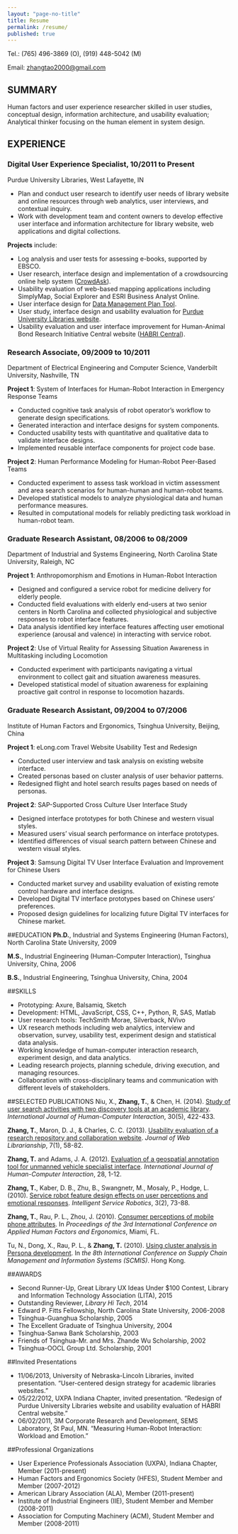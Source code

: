 ```yaml
---
layout: "page-no-title"
title: Resume
permalink: /resume/
published: true
---
```






Tel.: 	(765) 496-3869 (O), (919) 448-5042 (M)  

Email: 	[zhangtao2000@gmail.com](mailto:zhangtao2000@gmail.com) 

## SUMMARY
Human factors and user experience researcher skilled in user studies, conceptual design, information architecture, and usability evaluation; Analytical thinker focusing on the human element in system design.

## EXPERIENCE
### Digital User Experience Specialist, 10/2011 to Present  
Purdue University Libraries, West Lafayette, IN

- Plan and conduct user research to identify user needs of library website and online resources through web analytics, user interviews, and contextual inquiry.  
- Work with development team and content owners to develop effective user interface and information architecture for library website, web applications and digital collections.  

**Projects** include:

- Log analysis and user tests for assessing e-books, supported by EBSCO.
- User research, interface design and implementation of a crowdsourcing online help system ([CrowdAsk](https://sites.lib.purdue.edu/crowdask/index.php)).
- Usability evaluation of web-based mapping applications including SimplyMap, Social Explorer and ESRI Business Analyst Online.
- User interface design for [Data Management Plan Tool](https://dmptool.org/).  
- User study, interface design and usability evaluation for [Purdue University Libraries website](http://www.lib.purdue.edu).
- Usability evaluation and user interface improvement for Human-Animal Bond Research Initiative Central website ([HABRI Central](http://habricentral.org)).

### Research Associate, 09/2009 to 10/2011
Department of Electrical Engineering and Computer Science, Vanderbilt University, Nashville, TN

**Project 1**: System of Interfaces for Human-Robot Interaction in Emergency Response Teams

- Conducted cognitive task analysis of robot operator’s workflow to generate design specifications.
- Generated interaction and interface designs for system components.
- Conducted usability tests with quantitative and qualitative data to validate interface designs.
- Implemented reusable interface components for project code base.

**Project 2**: Human Performance Modeling for Human-Robot Peer-Based Teams

- Conducted experiment to assess task workload in victim assessment and area search scenarios for human-human and human-robot teams.
- Developed statistical models to analyze physiological data and human performance measures.
- Resulted in computational models for reliably predicting task workload in human-robot team.

### Graduate Research Assistant, 08/2006 to 08/2009
Department of Industrial and Systems Engineering, North Carolina State University, Raleigh, NC

**Project 1**: Anthropomorphism and Emotions in Human-Robot Interaction

- Designed and configured a service robot for medicine delivery for elderly people.  
- Conducted field evaluations with elderly end-users at two senior centers in North Carolina and collected physiological and subjective responses to robot interface features.  
- Data analysis identified key interface features affecting user emotional experience (arousal and valence) in interacting with service robot.  

**Project 2**: Use of Virtual Reality for Assessing Situation Awareness in Multitasking including Locomotion

- Conducted experiment with participants navigating a virtual environment to collect gait and situation awareness measures.   
- Developed statistical model of situation awareness for explaining proactive gait control in response to locomotion hazards.  


### Graduate Research Assistant, 09/2004 to 07/2006
Institute of Human Factors and Ergonomics, Tsinghua University, Beijing, China

**Project 1**: eLong.com Travel Website Usability Test and Redesign

- Conducted user interview and task analysis on existing website interface.  
- Created personas based on cluster analysis of user behavior patterns.  
- Redesigned flight and hotel search results pages based on needs of personas.  

**Project 2**: SAP-Supported Cross Culture User Interface Study

- Designed interface prototypes for both Chinese and western visual styles.
- Measured users’ visual search performance on interface prototypes.
- Identified differences of visual search pattern between Chinese and western visual styles.  

**Project 3**: Samsung Digital TV User Interface Evaluation and Improvement for Chinese Users

- Conducted market survey and usability evaluation of existing remote control hardware and interface designs.   
- Developed Digital TV interface prototypes based on Chinese users’ preferences.  
- Proposed design guidelines for localizing future Digital TV interfaces for Chinese market.  


##EDUCATION
**Ph.D.**, Industrial and Systems Engineering (Human Factors), North Carolina State University, 2009

**M.S.**, Industrial Engineering (Human-Computer Interaction), Tsinghua University, China, 2006

**B.S.**, Industrial Engineering, Tsinghua University, China, 2004


##SKILLS
- Prototyping: Axure, Balsamiq, Sketch  
- Development: HTML, JavaScript, CSS, C++, Python, R, SAS, Matlab  
- User research tools: TechSmith Morae, Silverback, NVivo  
- UX research methods including web analytics, interview and observation, survey, usability test, experiment design and statistical data analysis.
- Working knowledge of human-computer interaction research, experiment design, and data analytics.
- Leading research projects, planning schedule, driving execution, and managing resources.
- Collaboration with cross-disciplinary teams and communication with different levels of stakeholders.


##SELECTED PUBLICATIONS
Niu, X., **Zhang, T.**, & Chen, H. (2014). [Study of user search activities with two discovery tools at an academic library](http://www.tandfonline.com/doi/abs/10.1080/10447318.2013.873281). *International Journal of Human-Computer Interaction*, 30(5), 422-433.

**Zhang, T.**, Maron, D. J., & Charles, C. C. (2013). [Usability evaluation of a research repository and collaboration website](http://www.tandfonline.com/doi/abs/10.1080/19322909.2013.739041). _Journal of Web Librarianship_, 7(1), 58-82.

**Zhang, T.** and Adams, J. A. (2012). [Evaluation of a geospatial annotation tool for unmanned vehicle specialist interface](http://www.tandfonline.com/doi/abs/10.1080/10447318.2011.590122). _International Journal of Human-Computer Interaction_, 28, 1-12.

**Zhang, T.**, Kaber, D. B., Zhu, B., Swangnetr, M., Mosaly, P., Hodge, L. (2010). [Service robot feature design effects on user perceptions and emotional responses](http://link.springer.com/article/10.1007/s11370-010-0060-9). _Intelligent Service Robotics_, 3(2), 73-88.

**Zhang, T.**, Rau, P. L., Zhou, J. (2010). [Consumer perceptions of mobile phone attributes](https://www.researchgate.net/publication/230710839_Consumer_Perception_of_Mobile_Phone_Attributes). In _Proceedings of the 3rd International Conference on Applied Human Factors and Ergonomics_, Miami, FL.

Tu, N., Dong, X., Rau, P. L., & **Zhang, T.** (2010). [Using cluster analysis in Persona development](http://ieeexplore.ieee.org/xpls/abs_all.jsp?arnumber=5681684&tag=1). In _the 8th International Conference on Supply Chain Management and Information Systems (SCMIS)_. Hong Kong. 


##AWARDS
- Second Runner-Up, Great Library UX Ideas Under $100 Contest, Library and Information Technology Association (LITA), 2015  
- Outstanding Reviewer, *Library Hi Tech*, 2014  
- Edward P. Fitts Fellowship, North Carolina State University, 2006-2008 
- Tsinghua-Guanghua Scholarship, 2005  
- The Excellent Graduate of Tsinghua University, 2004  
- Tsinghua-Sanwa Bank Scholarship, 2003  
- Friends of Tsinghua-Mr. and Mrs. Zhande Wu Scholarship, 2002  
- Tsinghua-OOCL Group Ltd. Scholarship, 2001

 
##Invited Presentations
- 11/06/2013, University of Nebraska-Lincoln Libraries, invited presentation. “User-centered design strategy for academic libraries websites.” 
- 05/22/2012, UXPA Indiana Chapter, invited presentation. “Redesign of Purdue University Libraries website and usability evaluation of HABRI Central website.”
- 06/02/2011, 3M Corporate Research and Development, SEMS Laboratory, St Paul, MN. “Measuring Human-Robot Interaction: Workload and Emotion.”

##Professional Organizations
- User Experience Professionals Association (UXPA), Indiana Chapter, Member (2011-present)
- Human Factors and Ergonomics Society (HFES), Student Member and Member (2007-2012)
- American Library Association (ALA), Member (2011-present)
- Institute of Industrial Engineers (IIE), Student Member and Member (2008-2011)
- Association for Computing Machinery (ACM), Student Member and Member (2008-2011)
